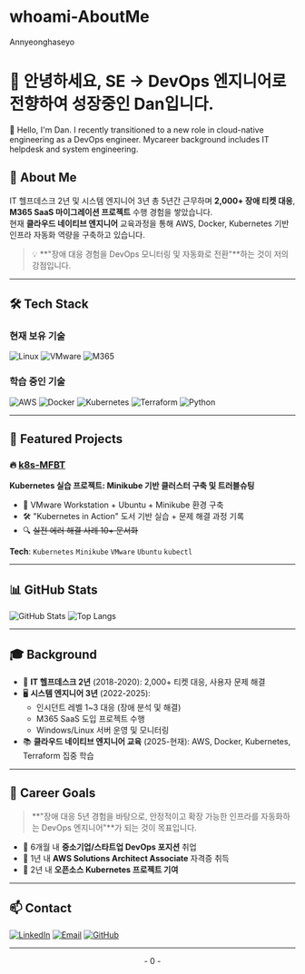 # whoami-AboutMe
Annyeonghaseyo
# 👋 안녕하세요, SE → DevOps 엔지니어로 전향하여 성장중인 Dan입니다.
👋 Hello, I'm Dan. I  recently transitioned to a new role in cloud-native engineering as a DevOps engineer. Mycareer background includes IT helpdesk and system engineering.

## 🚀 About Me

IT 헬프데스크 2년 및 시스템 엔지니어 3년 총 5년간 근무하며 **2,000+ 장애 티켓 대응**, **M365 SaaS 마이그레이션 프로젝트** 수행 경험을 쌓았습니다.  
현재 **클라우드 네이티브 엔지니어** 교육과정을 통해 AWS, Docker, Kubernetes 기반 인프라 자동화 역량을 구축하고 있습니다.

> 💡 **"장애 대응 경험을 DevOps 모니터링 및 자동화로 전환"**하는 것이 저의 강점입니다.

---

## 🛠️ Tech Stack

### 현재 보유 기술
![Linux](https://img.shields.io/badge/Linux-FCC624?style=for-the-badge&logo=linux&logoColor=black)
![VMware](https://img.shields.io/badge/VMware-607078?style=for-the-badge&logo=vmware&logoColor=white)
![M365](https://img.shields.io/badge/Microsoft_365-D83B01?style=for-the-badge&logo=microsoft-office&logoColor=white)

### 학습 중인 기술
![AWS](https://img.shields.io/badge/AWS-232F3E?style=for-the-badge&logo=amazon-aws&logoColor=white)
![Docker](https://img.shields.io/badge/Docker-2496ED?style=for-the-badge&logo=docker&logoColor=white)
![Kubernetes](https://img.shields.io/badge/Kubernetes-326CE5?style=for-the-badge&logo=kubernetes&logoColor=white)
![Terraform](https://img.shields.io/badge/Terraform-7B42BC?style=for-the-badge&logo=terraform&logoColor=white)
![Python](https://img.shields.io/badge/Python-3776AB?style=for-the-badge&logo=python&logoColor=white)

---

## 📂 Featured Projects

### 🔥 [k8s-MFBT](https://github.com/yourusername/k8s-MFBT)
**Kubernetes 실습 프로젝트: Minikube 기반 클러스터 구축 및 트러블슈팅**
- 🎯 VMware Workstation + Ubuntu + Minikube 환경 구축
- 🛠️ "Kubernetes in Action" 도서 기반 실습 + 문제 해결 과정 기록
- 🔍 ~~실전 에러 해결 사례 10+ 문서화~~

**Tech**: `Kubernetes` `Minikube` `VMware` `Ubuntu` `kubectl`

---

## 📊 GitHub Stats

![GitHub Stats](https://github-readme-stats.vercel.app/api?username=yourusername&show_icons=true&theme=radical)
![Top Langs](https://github-readme-stats.vercel.app/api/top-langs/?username=yourusername&layout=compact&theme=radical)

---

## 🎓 Background

- 💼 **IT 헬프데스크 2년** (2018-2020): 2,000+ 티켓 대응, 사용자 문제 해결
- 🖥️ **시스템 엔지니어 3년** (2022-2025): 
  - 인시던트 레벨 1~3 대응 (장애 분석 및 해결)
  - M365 SaaS 도입 프로젝트 수행
  - Windows/Linux 서버 운영 및 모니터링
- 📚 **클라우드 네이티브 엔지니어 교육** (2025-현재): AWS, Docker, Kubernetes, Terraform 집중 학습

---

## 🎯 Career Goals

> **"장애 대응 5년 경험을 바탕으로, 안정적이고 확장 가능한 인프라를 자동화하는 DevOps 엔지니어"**가 되는 것이 목표입니다.

- 📌 6개월 내 **중소기업/스타트업 DevOps 포지션** 취업
- 📌 1년 내 **AWS Solutions Architect Associate** 자격증 취득
- 📌 2년 내 **오픈소스 Kubernetes 프로젝트 기여**

---

## 📫 Contact

[![LinkedIn](https://img.shields.io/badge/LinkedIn-0077B5?style=for-the-badge&logo=linkedin&logoColor=white)](https://linkedin.com/in/dooyong-yoon-윤두용-9692b818b)
[![Email](https://img.shields.io/badge/Email-D14836?style=for-the-badge&logo=gmail&logoColor=white)](mailto:dooy94@gmail.com)
[![GitHub](https://img.shields.io/badge/GitHub-100000?style=for-the-badge&logo=github&logoColor=white)](https://github.com/danpro94)

---

<p align="center">
- 0 -
</p>
